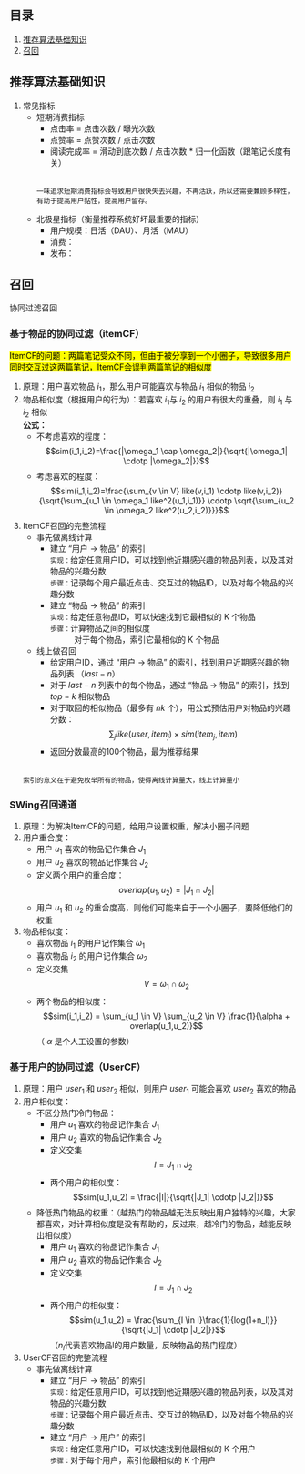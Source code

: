 ## 目录
1. [推荐算法基础知识](#推荐算法基础知识)
2. [召回](#召回)

##
## 推荐算法基础知识
1. 常见指标
   - 短期消费指标  
     - 点击率 = 点击次数 / 曝光次数  
     - 点赞率 = 点赞次数 / 点击次数  
     - 阅读完成率 = 滑动到底次数 / 点击次数 * 归一化函数（跟笔记长度有关）<br/><br/>
      ```
      一味追求短期消费指标会导致用户很快失去兴趣，不再活跃，所以还需要兼顾多样性，有助于提高用户黏性，提高用户留存。
      ```
   - 北极星指标（衡量推荐系统好坏最重要的指标）
     - 用户规模：日活（DAU）、月活（MAU）
     - 消费：
     - 发布：

## 召回
协同过滤召回
### 基于物品的协同过滤（itemCF）
<mark> ItemCF的问题：两篇笔记受众不同，但由于被分享到一个小圈子，导致很多用户同时交互过这两篇笔记，ItemCF会误判两篇笔记的相似度
1. 原理：用户喜欢物品 $i_1$，那么用户可能喜欢与物品 $i_1$ 相似的物品 $i_2$
2. 物品相似度（根据用户的行为）：若喜欢 $i_1$与 $i_2$ 的用户有很大的重叠，则 $i_1$ 与 $i_2$ 相似  
     **公式：**
     - 不考虑喜欢的程度： $$sim(i_1,i_2)=\frac{|\omega_1 \cap \omega_2|}{\sqrt{|\omega_1| \cdotp |\omega_2|}}$$
     - 考虑喜欢的程度： $$sim(i_1,i_2)=\frac{\sum_{v \in V} like(v,i_1) \cdotp like(v,i_2)}{\sqrt{\sum_{u_1 \in \omega_1 like^2(u_1,i_1)}} \cdotp \sqrt{\sum_{u_2 \in \omega_2 like^2(u_2,i_2)}}}$$
3. ItemCF召回的完整流程
   - 事先做离线计算  
       - 建立 “用户 → 物品” 的索引  
         `实现：`给定任意用户ID，可以找到他近期感兴趣的物品列表，以及其对物品的兴趣分数    
         `步骤：`记录每个用户最近点击、交互过的物品ID，以及对每个物品的兴趣分数
       - 建立 “物品 → 物品” 的索引  
         `实现：`给定任意物品ID，可以快速找到它最相似的 K 个物品    
         `步骤：`计算物品之间的相似度  
         &ensp;&ensp;&ensp;&ensp;&ensp;&ensp;对于每个物品，索引它最相似的 K 个物品
   - 线上做召回  
     - 给定用户ID，通过 “用户 → 物品” 的索引，找到用户近期感兴趣的物品列表 $（last-n）$  
     - 对于 $last-n$ 列表中的每个物品，通过 “物品 → 物品” 的索引，找到 $top-k$ 相似物品
     - 对于取回的相似物品（最多有 $nk$ 个），用公式预估用户对物品的兴趣分数： $$\sum_{j} like(user,item_j) \times sim(item_j,item)$$
     - 返回分数最高的100个物品，最为推荐结果<br/><br/> 
    ````
    索引的意义在于避免枚举所有的物品，使得离线计算量大，线上计算量小
    ````

### SWing召回通道
1. 原理：为解决ItemCF的问题，给用户设置权重，解决小圈子问题
2. 用户重合度：
   - 用户 $u_1$ 喜欢的物品记作集合 $J_1$
   - 用户 $u_2$ 喜欢的物品记作集合 $J_2$
   - 定义两个用户的重合度： $$overlap(u_1,u_2) = |J_1 \cap J_2|$$
   - 用户 $u_1$ 和 $u_2$ 的重合度高，则他们可能来自于一个小圈子，要降低他们的权重
3. 物品相似度：  
   - 喜欢物品 $i_1$ 的用户记作集合 $\omega_1$
   - 喜欢物品 $i_2$ 的用户记作集合 $\omega_2$
   - 定义交集 $$V = \omega_1 \cap \omega_2$$
   - 两个物品的相似度： $$sim(i_1,i_2) = \sum_{u_1 \in V} \sum_{u_2 \in V} \frac{1}{\alpha + overlap(u_1,u_2)}$$（ $\alpha$ 是个人工设置的参数）

### 基于用户的协同过滤（UserCF）
1. 原理：用户 $user_1$ 和 $user_2$ 相似，则用户 $user_1$ 可能会喜欢 $user_2$ 喜欢的物品 
2. 用户相似度：
   - 不区分热门冷门物品：
      - 用户 $u_1$ 喜欢的物品记作集合 $J_1$
      - 用户 $u_2$ 喜欢的物品记作集合 $J_2$
      - 定义交集 $$I=J_1 \cap J_2$$
      - 两个用户的相似度： $$sim(u_1,u_2) = \frac{|I|}{\sqrt{|J_1| \cdotp |J_2|}}$$
   - 降低热门物品的权重：（越热门的物品越无法反映出用户独特的兴趣，大家都喜欢，对计算相似度是没有帮助的，反过来，越冷门的物品，越能反映出相似度）
      - 用户 $u_1$ 喜欢的物品记作集合 $J_1$
      - 用户 $u_2$ 喜欢的物品记作集合 $J_2$
      - 定义交集 $$I=J_1 \cap J_2$$
      - 两个用户的相似度： $$sim(u_1,u_2) = \frac{\sum_{l \in I}\frac{1}{log(1+n_l)}}{\sqrt{|J_1| \cdotp |J_2|}}$$ （$n_l$代表喜欢物品l的用户数量，反映物品的热门程度）
3. UserCF召回的完整流程
   - 事先做离线计算  
     - 建立 “用户 → 物品” 的索引  
       `实现：`给定任意用户ID，可以找到他近期感兴趣的物品列表，以及其对物品的兴趣分数  
       `步骤：`记录每个用户最近点击、交互过的物品ID，以及对每个物品的兴趣分数   
     - 建立 “用户 → 用户” 的索引  
       `实现：`给定任意用户ID，可以快速找到他最相似的 K 个用户  
       `步骤：`对于每个用户，索引他最相似的 K 个用户  
       
       
   







